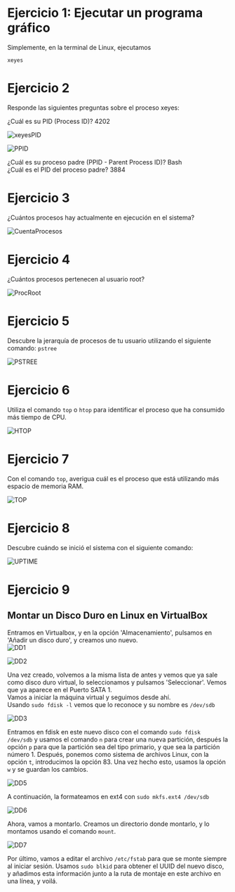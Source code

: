 # Ejercicio 1: Ejecutar un programa gráfico

Simplemente, en la terminal de Linux, ejecutamos 
~~~
xeyes
~~~

# Ejercicio 2

Responde las siguientes preguntas sobre el proceso xeyes:  
  
¿Cuál es su PID (Process ID)?  4202  

  ![xeyesPID](/Administración_Linux/Imagenes/xeyesPID.png)  

  ![PPID](/Administración_Linux/Imagenes/PPID.png)  


¿Cuál es su proceso padre (PPID - Parent Process ID)?  Bash  
¿Cuál es el PID del proceso padre?  3884  

# Ejercicio 3

¿Cuántos procesos hay actualmente en ejecución en el sistema?  

  ![CuentaProcesos](/Administración_Linux/Imagenes/CountProc.png)

# Ejercicio 4

¿Cuántos procesos pertenecen al usuario root?  

  ![ProcRoot](/Administración_Linux/Imagenes/ProcesosRoot.png)

# Ejercicio 5 

Descubre la jerarquía de procesos de tu usuario utilizando el siguiente comando: `pstree`  

  ![PSTREE](/Administración_Linux/Imagenes/pstree.png)

# Ejercicio 6

Utiliza el comando `top` o `htop` para identificar el proceso que ha consumido más tiempo de CPU.

  ![HTOP](/Administración_Linux/Imagenes/htop.png)

# Ejercicio 7

Con el comando `top`, averigua cuál es el proceso que está utilizando más espacio de memoria RAM.  

  ![TOP](/Administración_Linux/Imagenes/top-ejer7.png)

# Ejercicio 8

Descubre cuándo se inició el sistema con el siguiente comando:

 ![UPTIME](/Administración_Linux/Imagenes/uptime.png)

# Ejercicio 9 
Montar un Disco Duro en Linux en VirtualBox  
---  

Entramos en Virtualbox, y en la opción 'Almacenamiento', pulsamos en 'Añadir un disco duro', y creamos uno nuevo.  
![DD1](/Administración_Linux/Imagenes/DiscoDuro1.png)  

![DD2](/Administración_Linux/Imagenes/DiscoDuro2.png)    

Una vez creado, volvemos a la misma lista de antes y vemos que ya sale como disco duro virtual, lo seleccionamos y pulsamos 'Seleccionar'. Vemos que ya aparece en el Puerto SATA 1.  
Vamos a iniciar la máquina virtual y seguimos desde ahí.  
Usando `sudo fdisk -l` vemos que lo reconoce y su nombre es `/dev/sdb`  

![DD3](/Administración_Linux/Imagenes/DiscoDuro3.png)  

Entramos en fdisk en este nuevo disco con el comando `sudo fdisk /dev/sdb` y usamos el comando `n` para crear una nueva partición, después la opción `p` para que la partición sea del tipo primario, y que sea la partición número 1. Después, ponemos como sistema de archivos Linux, con la opción `t`, introducimos la opción 83. Una vez hecho esto, usamos la opción `w` y se guardan los cambios. 

![DD5](/Administración_Linux/Imagenes/DiscoDuro5.png)  

A continuación, la formateamos en ext4 con `sudo mkfs.ext4 /dev/sdb`  

![DD6](/Administración_Linux/Imagenes/DiscoDuro6.png)  

Ahora, vamos a montarlo. Creamos un directorio donde montarlo, y lo montamos usando el comando `mount`.  

![DD7](/Administración_Linux/Imagenes/DiscoDuro7.png)  

Por último, vamos a editar el archivo `/etc/fstab` para que se monte siempre al iniciar sesión. Usamos `sudo blkid` para obtener el UUID del nuevo disco, y añadimos esta información junto a la ruta de montaje en este archivo en una línea, y voilá.   


